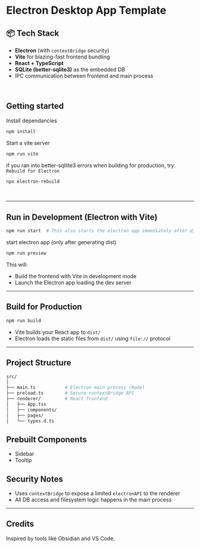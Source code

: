 # Electron Desktop App Template

## 📦 Tech Stack

- **Electron** (with `contextBridge` security)
- **Vite** for blazing-fast frontend bundling
- **React + TypeScript**
- **SQLite (better-sqlite3)** as the embedded DB
- IPC communication between frontend and main process
<br/>

## Getting started

Install dependancies
```bash
npm install
```

Start a vite server
```bash
npm run vite
```

if you ran into better-sqllite3 errors when building for production, try:
`Rebuild for Electron`
```bash
npx electron-rebuild
```

<br />

---

## Run in Development (Electron with Vite)

```bash
npm run start  # This also starts the electron app immediately after dist is generated
```

start electron app (only after generating dist)
```bash
npm run preview
```

This will:

* Build the frontend with Vite in development mode
* Launch the Electron app loading the dev server

---

## Build for Production

```bash
npm run build
```

* Vite builds your React app to `dist/`
* Electron loads the static files from `dist/` using `file://` protocol

---

## Project Structure

```bash
src/
│
├── main.ts           # Electron main process (Node)
├── preload.ts        # Secure contextBridge API
├── renderer/         # React frontend
│   ├── App.tsx
│   ├── components/
│   ├── pages/
│   └── types.d.ts
```

## Prebuilt Components
<ul>
    <li>Sidebar</li>
    <li>Tooltip</li>
</ul>

## Security Notes

* Uses `contextBridge` to expose a limited `electronAPI` to the renderer
* All DB access and filesystem logic happens in the main process

---

## Credits

Inspired by tools like Obsidian and VS Code.